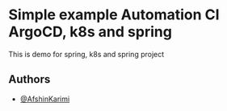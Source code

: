 
# Simple example Automation CI ArgoCD, k8s and spring

This is demo for spring, k8s and spring project

## Authors

- [@AfshinKarimi](https://www.github.com/AfshinKarimi)

